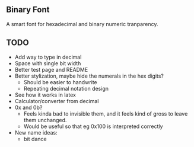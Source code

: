 ## Binary Font
A smart font for hexadecimal and binary numeric tranparency.

## TODO
- Add way to type in decimal
- Space with single bit width
- Better test page and README
- Better stylization, maybe hide the numerals in the hex digits?
    - Should be easier to handwrite
    - Repeating decimal notation design
- See how it works in latex
- Calculator/converter from decimal
- 0x and 0b?
    - Feels kinda bad to invisible them, and it feels kind of gross to leave them unchanged.
    - Would be useful so that eg 0x100 is interpreted correctly
- New name ideas:
    - bit dance